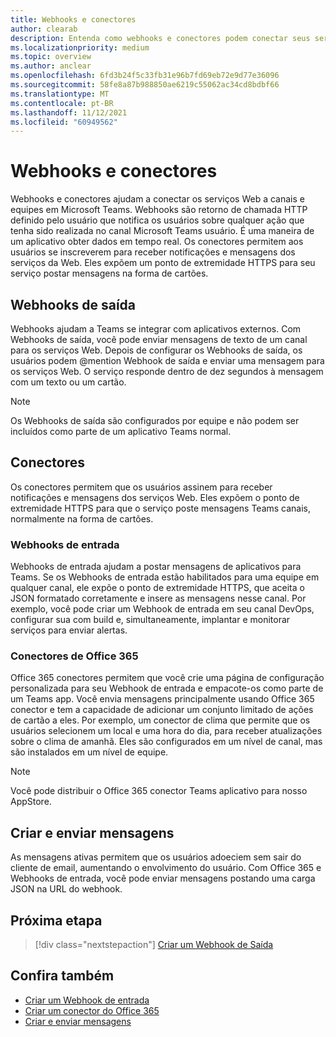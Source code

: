 ```yaml
---
title: Webhooks e conectores
author: clearab
description: Entenda como webhooks e conectores podem conectar seus serviços Web ao Teams cliente.
ms.localizationpriority: medium
ms.topic: overview
ms.author: anclear
ms.openlocfilehash: 6fd3b24f5c33fb31e96b7fd69eb72e9d77e36096
ms.sourcegitcommit: 58fe8a87b988850ae6219c55062ac34cd8bdbf66
ms.translationtype: MT
ms.contentlocale: pt-BR
ms.lasthandoff: 11/12/2021
ms.locfileid: "60949562"
---
```

# <a name="webhooks-and-connectors"></a>Webhooks e conectores

Webhooks e conectores ajudam a conectar os serviços Web a canais e equipes em Microsoft Teams. Webhooks são retorno de chamada HTTP definido pelo usuário que notifica os usuários sobre qualquer ação que tenha sido realizada no canal Microsoft Teams usuário. É uma maneira de um aplicativo obter dados em tempo real. Os conectores permitem aos usuários se inscreverem para receber notificações e mensagens dos serviços da Web. Eles expõem um ponto de extremidade HTTPS para seu serviço postar mensagens na forma de cartões.

## <a name="outgoing-webhooks"></a>Webhooks de saída

Webhooks ajudam a Teams se integrar com aplicativos externos. Com Webhooks de saída, você pode enviar mensagens de texto de um canal para os serviços Web. Depois de configurar os Webhooks de saída, os usuários podem @mention Webhook de saída e enviar uma mensagem para os serviços Web. O serviço responde dentro de dez segundos à mensagem com um texto ou um cartão.

> [!NOTE]
> Os Webhooks de saída são configurados por equipe e não podem ser incluídos como parte de um aplicativo Teams normal.

## <a name="connectors"></a>Conectores

Os conectores permitem que os usuários assinem para receber notificações e mensagens dos serviços Web. Eles expõem o ponto de extremidade HTTPS para que o serviço poste mensagens Teams canais, normalmente na forma de cartões.

### <a name="incoming-webhooks"></a>Webhooks de entrada

Webhooks de entrada ajudam a postar mensagens de aplicativos para Teams. Se os Webhooks de entrada estão habilitados para uma equipe em qualquer canal, ele expõe o ponto de extremidade HTTPS, que aceita o JSON formatado corretamente e insere as mensagens nesse canal. Por exemplo, você pode criar um Webhook de entrada em seu canal DevOps, configurar sua com build e, simultaneamente, implantar e monitorar serviços para enviar alertas.

### <a name="office-365-connectors"></a>Conectores de Office 365

Office 365 conectores permitem que você crie uma página de configuração personalizada para seu Webhook de entrada e empacote-os como parte de um Teams app. Você envia mensagens principalmente usando Office 365 conector e tem a capacidade de adicionar um conjunto limitado de ações de cartão a eles. Por exemplo, um conector de clima que permite que os usuários selecionem um local e uma hora do dia, para receber atualizações sobre o clima de amanhã. Eles são configurados em um nível de canal, mas são instalados em um nível de equipe.

> [!NOTE]
> Você pode distribuir o Office 365 conector Teams aplicativo para nosso AppStore.

## <a name="create-and-send-messages"></a>Criar e enviar mensagens

As mensagens ativas permitem que os usuários adoeciem sem sair do cliente de email, aumentando o envolvimento do usuário. Com Office 365 e Webhooks de entrada, você pode enviar mensagens postando uma carga JSON na URL do webhook.

## <a name="next-step"></a>Próxima etapa

> [!div class="nextstepaction"]
> [Criar um Webhook de Saída](~/webhooks-and-connectors/how-to/add-outgoing-webhook.md)

## <a name="see-also"></a>Confira também

* [Criar um Webhook de entrada](~/webhooks-and-connectors/how-to/add-incoming-webhook.md)
* [Criar um conector do Office 365](~/webhooks-and-connectors/how-to/connectors-creating.md)
* [Criar e enviar mensagens](~/webhooks-and-connectors/how-to/connectors-using.md)
